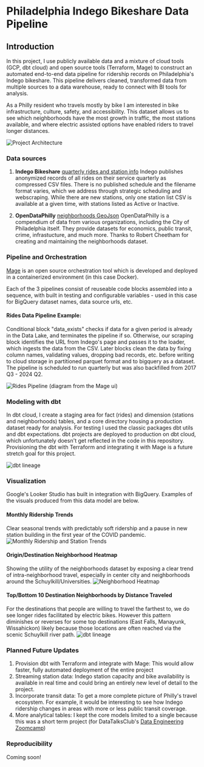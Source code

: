 # Philadelphia Indego Bikeshare Data Pipeline

## Introduction
In this project, I use publicly available data and a mixture of cloud tools (GCP, dbt cloud) and open source tools (Terraform, Mage) to construct an automated end-to-end data pipeline for ridership records on Philadelphia's Indego bikeshare. This pipeline delivers cleaned, transformed data from multiple sources to a data warehouse, ready to connect with BI tools for analysis.

As a Philly resident who travels mostly by bike I am interested in bike infrastructure, culture, safety, and accessibility. This dataset allows us to see which neighborhoods have the most growth in traffic, the most stations available, and where electric assisted options have enabled riders to travel longer distances.

![](assets/architecture.png "Project Architecture")


### Data sources
1. **Indego Bikeshare** [quarterly rides and station info](https://www.rideindego.com/about/data/)
Indego publishes anonymized records of all rides on their service quarterly as compressed CSV files. There is no published schedule and the filename format varies, which we address through strategic scheduling and webscraping. While there are new stations, only one station list CSV is available at a given time, with stations listed as Active or Inactive.

2. **OpenDataPhilly** [neighborhoods GeoJson](https://opendataphilly.org/datasets/philadelphia-neighborhoods/)
OpenDataPhilly is a compendium of data from various organizations, including the City of Philadelphia itself. They provide datasets for economics, public transit, crime, infrastucture, and much more. Thanks to Robert Cheetham for creating and maintaining the neighborhoods dataset.


### Pipeline and Orchestration
[Mage](mage.ai) is an open source orchestration tool which is developed and deployed in a containerized environment (in this case Docker).

Each of the 3 pipelines consist of reuseable code blocks assembled into a sequence, with built in testing and configurable variables - used in this case for BigQuery dataset names, data source urls, etc.

#### Rides Data Pipeline Example:
Conditional block "data_exists" checks if data for a given period is already in the Data Lake, and terminates the pipeline if so. Otherwise, our scraping block identifies the URL from Indego's page and passes it to the loader, which ingests the data from the CSV. Later blocks clean the data by fixing column names, validating values, dropping bad records, etc. before writing to cloud storage in partitioned parquet format and to bigquery as a dataset. The pipeline is scheduled to run quarterly but was also backfilled from 2017 Q3 - 2024 Q2.

![](assets/rides_pipeline.png "Rides Pipeline")
(diagram from the Mage ui)

### Modeling with dbt
In dbt cloud, I create a staging area for fact (rides) and dimension (stations and neighborhoods) tables, and a core directory housing a production dataset ready for analysis. For testing I used the classic packages dbt utils and dbt expectations. dbt projects are deployed to production on dbt cloud, which unfortunately doesn't get reflected in the code in this repository. Provisioning the dbt with Terraform and integrating it with Mage is a future stretch goal for this project.

![](assets/dbt_lineage.png "dbt lineage")

### Visualization
Google's Looker Studio has built in integration with BigQuery. Examples of the visuals produced from this data model are below.

#### Monthly Ridership Trends
Clear seasonal trends with predictably soft ridership and a pause in new station building in the first year of the COVID pandemic.
![](assets/monthly_rides_stations.png "Monthly Ridership and Station Trends")

#### Origin/Destination Neighborhood Heatmap
Showing the utility of the neighborhoods dataset by exposing a clear trend of intra-neighborhood travel, especially in center city and neighborhoods around the Schuylkill/Universities.
![](assets/neighborhood_heatmap.png "Neighborhood Heatmap")

#### Top/Bottom 10 Destination Neighborhoods by Distance Traveled
For the destinations that people are willing to travel the farthest to, we do see longer rides facilitated by electric bikes. However this pattern diminishes or reverses for some top destinations (East Falls, Manayunk, Wissahickon) likely because those locations are often reached via the scenic Schuylkill river path.
![](assets/distance_top10_bottom10.png "dbt lineage")

### Planned Future Updates
1. Provision dbt with Terraform and integrate with Mage: This would allow faster, fully automated deployment of the entire project
2. Streaming station data: Indego station capacity and bike availability is available in real time and could bring an entirely new level of detail to the project.
3. Incorporate transit data: To get a more complete picture of Philly's travel ecosystem. For example, it would be interesting to see how Indego ridership changes in areas with more or less public transit coverage.
4. More analytical tables: I kept the core models limited to a single because this was a short term project (for DataTalksClub's [Data Engineering Zoomcamp](https://github.com/DataTalksClub/data-engineering-zoomcamp))

### Reproducibility
Coming soon!